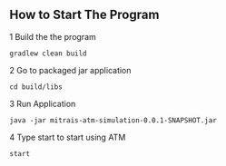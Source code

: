 ## How to Start The Program

1 Build the the program

`gradlew clean build`

2 Go to packaged jar application

`cd build/libs`

3 Run Application

`java -jar mitrais-atm-simulation-0.0.1-SNAPSHOT.jar`

4 Type start to start using ATM

`start`